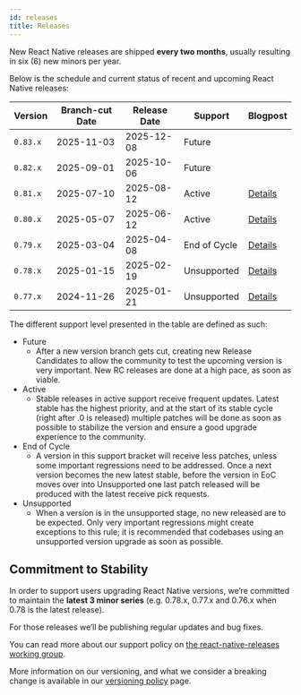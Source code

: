 ```yaml
---
id: releases
title: Releases
---
```


New React Native releases are shipped **every two months**, usually resulting in six (6) new minors per year.

Below is the schedule and current status of recent and upcoming React Native releases:

| Version  | Branch-cut Date | Release Date | Support      | Blogpost                                      |
| -------- | --------------- | ------------ | ------------ | --------------------------------------------- |
| `0.83.x` | 2025-11-03      | 2025-12-08   | Future       |                                               |
| `0.82.x` | 2025-09-01      | 2025-10-06   | Future       |                                               |
| `0.81.x` | 2025-07-10      | 2025-08-12   | Active       | [Details](/blog/2025/08/12/react-native-0.81) |
| `0.80.x` | 2025-05-07      | 2025-06-12   | Active       | [Details](/blog/2025/06/12/react-native-0.80) |
| `0.79.x` | 2025-03-04      | 2025-04-08   | End of Cycle | [Details](/blog/2025/04/08/react-native-0.79) |
| `0.78.x` | 2025-01-15      | 2025-02-19   | Unsupported  | [Details](/blog/2025/02/19/react-native-0.78) |
| `0.77.x` | 2024-11-26      | 2025-01-21   | Unsupported  | [Details](/blog/2025/01/21/version-0.77)      |

The different support level presented in the table are defined as such:

- Future
  - After a new version branch gets cut, creating new Release Candidates to allow the community to test the upcoming version is very important. New RC releases are done at a high pace, as soon as viable.
- Active
  - Stable releases in active support receive frequent updates. Latest stable has the highest priority, and at the start of its stable cycle (right after .0 is released) multiple patches will be done as soon as possible to stabilize the version and ensure a good upgrade experience to the community.
- End of Cycle
  - A version in this support bracket will receive less patches, unless some important regressions need to be addressed. Once a next version becomes the new latest stable, before the version in EoC moves over into Unsupported one last patch released will be produced with the latest receive pick requests.
- Unsupported
  - When a version is in the unsupported stage, no new released are to be expected. Only very important regressions might create exceptions to this rule; it is recommended that codebases using an unsupported version upgrade as soon as possible.

## Commitment to Stability

In order to support users upgrading React Native versions, we’re committed to maintain the **latest 3 minor series** (e.g. 0.78.x, 0.77.x and 0.76.x when 0.78 is the latest release).

For those releases we’ll be publishing regular updates and bug fixes.

You can read more about our support policy on [the react-native-releases working group](https://github.com/reactwg/react-native-releases/blob/main/docs/support.md).

More information on our versioning, and what we consider a breaking change is available in our [versioning policy](/contributing/versioning-policy) page.
